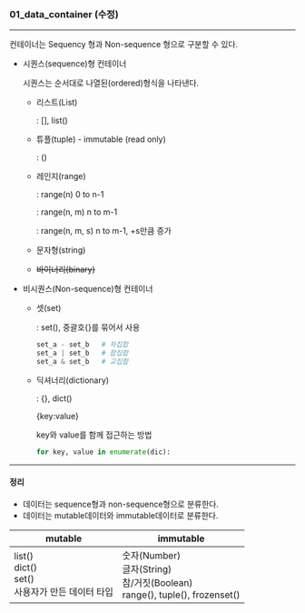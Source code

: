 ### 01_data_container (수정)

___

컨테이너는 Sequency 형과  Non-sequence 형으로 구분할 수 있다.



* 시퀀스(sequence)형 컨테이너

  시퀀스는 순서대로 나열된(ordered)형식을 나타낸다.

  * 리스트(List)

    : [], list()

    

  * 튜플(tuple) - immutable (read only)

    : ()

    

  * 레인지(range)

    : range(n)					  0 to n-1

    : range(n, m)				n to m-1

    : range(n, m, s)			n to m-1, +s만큼 증가

    

  * 문자형(string)

  * ~~바이너리(binary)~~



* 비시퀀스(Non-sequence)형 컨테이너

  * 셋(set)

    : set(), 중괄호{}를 묶어서 사용

    ```python
    set_a - set_b	# 차집합
    set_a | set_b	# 합집합
    set_a & set_b	# 교집합
    ```

    

  * 딕셔너리(dictionary)

    : {}, dict()

    {key:value}

    key와 value를 함께 접근하는 방법

    ```python
    for key, value in enumerate(dic):
    ```

    

___

#### 정리

* 데이터는 sequence형과 non-sequence형으로 분류한다.
* 데이터는 mutable데이터와 immutable데이터로 분류한다.



| mutable                                                      | immutable                                                    |
| ------------------------------------------------------------ | ------------------------------------------------------------ |
| list()<br />dict()<br />set()<br />사용자가 만든 데이터 타입 | 숫자(Number)<br />글자(String)<br />참/거짓(Boolean)<br />range(), tuple(), frozenset() |



